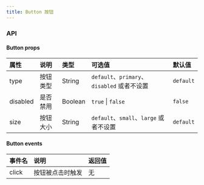 ```yaml
---
title: Button 按钮
---
```


<ClientOnly>
  <button-page />
</ClientOnly>

### API

#### Button props
| 属性 | 说明 | 类型 | 可选值 | 默认值 |
| :------------ | :------------ | :------------ | :------------ | :------------ |
| type | 按钮类型 | String | `default`、`primary`、`disabled` 或者不设置 | `default` |
| disabled | 是否禁用 | Boolean | `true` \| `false` | `false` |
| size | 按钮大小 | String | `default`、`small`、`large` 或者不设置 | `default` |

#### Button events
| 事件名 | 说明 | 返回值 |
| :------------ | :------------ | :------------ |
| click | 按钮被点击时触发 | 无 |